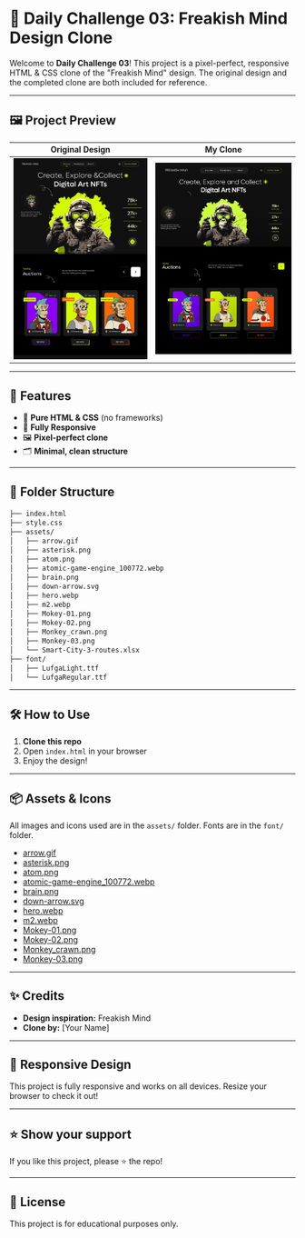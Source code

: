 # 🧠 Daily Challenge 03: Freakish Mind Design Clone

Welcome to **Daily Challenge 03**! This project is a pixel-perfect, responsive HTML & CSS clone of the "Freakish Mind" design. The original design and the completed clone are both included for reference.

---

## 🖼️ Project Preview

| Original Design | My Clone |
|:--------------:|:--------:|
| ![Original Design](./Challenge_03.jpg) | ![Clone](./Clone_Challenge_03.png) |

---

## 🚀 Features

- 🎨 **Pure HTML & CSS** (no frameworks)
- 📱 **Fully Responsive**
- 🖼️ **Pixel-perfect clone**
- 🗂️ **Minimal, clean structure**

---

## 📁 Folder Structure

```
├── index.html
├── style.css
├── assets/
│   ├── arrow.gif
│   ├── asterisk.png
│   ├── atom.png
│   ├── atomic-game-engine_100772.webp
│   ├── brain.png
│   ├── down-arrow.svg
│   ├── hero.webp
│   ├── m2.webp
│   ├── Mokey-01.png
│   ├── Mokey-02.png
│   ├── Monkey_crawn.png
│   ├── Monkey-03.png
│   └── Smart-City-3-routes.xlsx
├── font/
│   ├── LufgaLight.ttf
│   └── LufgaRegular.ttf
```

---

## 🛠️ How to Use

1. **Clone this repo**
2. Open `index.html` in your browser
3. Enjoy the design!

---

## 📦 Assets & Icons

All images and icons used are in the `assets/` folder. Fonts are in the `font/` folder.

- [arrow.gif](assets/arrow.gif)
- [asterisk.png](assets/asterisk.png)
- [atom.png](assets/atom.png)
- [atomic-game-engine_100772.webp](assets/atomic-game-engine_100772.webp)
- [brain.png](assets/brain.png)
- [down-arrow.svg](assets/down-arrow.svg)
- [hero.webp](assets/hero.webp)
- [m2.webp](assets/m2.webp)
- [Mokey-01.png](assets/Mokey-01.png)
- [Mokey-02.png](assets/Mokey-02.png)
- [Monkey_crawn.png](assets/Monkey_crawn.png)
- [Monkey-03.png](assets/Monkey-03.png)

---

## ✨ Credits

- **Design inspiration:** Freakish Mind
- **Clone by:** [Your Name]

---

## 📱 Responsive Design

This project is fully responsive and works on all devices. Resize your browser to check it out!

---

## ⭐️ Show your support

If you like this project, please ⭐️ the repo!

---

## 📝 License

This project is for educational purposes only.
